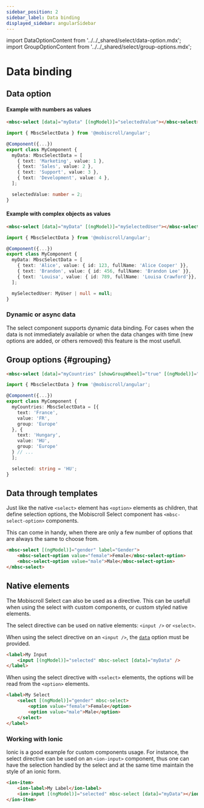 ```yaml
---
sidebar_position: 2
sidebar_label: Data binding
displayed_sidebar: angularSidebar
---
```


import DataOptionContent from '../../_shared/select/data-option.mdx';
import GroupOptionContent from '../../_shared/select/group-options.mdx';

# Data binding

## Data option

<DataOptionContent />

#### Example with numbers as values

```html title="Department selection example"
<mbsc-select [data]="myData" [(ngModel)]="selectedValue"></mbsc-select>
```
```ts
import { MbscSelectData } from '@mobiscroll/angular';

@Component({...})
export class MyComponent {
  myData: MbscSelectData = [
    { text: 'Marketing', value: 1 },
    { text: 'Sales', value: 2 },
    { text: 'Support', value: 3 },
    { text: 'Development', value: 4 },
  ];

  selectedValue: number = 2;
}
```

#### Example with complex objects as values

```html title="Department selection example"
<mbsc-select [data]="myData" [(ngModel)]="mySelectedUser"></mbsc-select>
```
```ts
import { MbscSelectData } from '@mobiscroll/angular';

@Component({...})
export class MyComponent {
  myData: MbscSelectData = [
    { text: 'Alice', value: { id: 123, fullName: 'Alice Cooper' }},
    { text: 'Brandon', value: { id: 456, fullName: 'Brandon Lee' }},
    { text: 'Louisa', value: { id: 789, fullName: 'Louisa Crawford'}},
  ];

  mySelectedUser: MyUser | null = null;
}
```

### Dynamic or async data

The select component supports dynamic data binding. For cases when the data is not immediately available or when the data changes with time (new options are added, or others removed) this feature is the most usefull.

## Group options {#grouping}

<GroupOptionContent />

```html
<mbsc-select [data]="myCountries" [showGroupWheel]="true" [(ngModel)]="selected"></mbsc-select>
```
```ts
import { MbscSelectData } from '@mobiscroll/angular';

@Component({...})
export class MyComponent {
  myCountries: MbscSelectData = [{
    text: 'France',
    value: 'FR',
    group: 'Europe'
  }, {
    text: 'Hungary',
    value: 'HU',
    group: 'Europe'
  } // ...
  ];

  selected: string = 'HU';
}
```

## Data through templates

Just like the native `<select>` element has `<option>` elements as children, that define selection options, the Mobiscroll Select component has `<mbsc-select-option>` components.

This can come in handy, when there are only a few number of options that are always the same to choose from.

```html
<mbsc-select [(ngModel)]="gender" label="Gender">
    <mbsc-select-option value="female">Female</mbsc-select-option>
    <mbsc-select-option value="male">Male</mbsc-select-option>
</mbsc-select>
```

## Native elements

The Mobiscroll Select can also be used as a directive. This can be usefull when using the select with custom components, or custom styled native elements.

The select directive can be used on native elements: `<input />` or `<select>`.

When using the select directive on an `<input />`, the [`data`](./api#opt-data) option must be provided.

```html title="Using with an input"
<label>My Input
    <input [(ngModel)]="selected" mbsc-select [data]="myData" />
</label>
```

When using the select directive with `<select>` elements, the options will be read from the `<option>` elements.

```html title="Using with a select"
<label>My Select
    <select [(ngModel)]="gender" mbsc-select>
        <option value="female">Female</option>
        <option value="male">Male</option>
    </select>
</label>
```

### Working with Ionic

Ionic is a good example for custom components usage. For instance, the select directive can be used on an `<ion-input>` component, thus one can have the selection handled by the select and at the same time maintain the style of an ionic form.

```html
<ion-item>
    <ion-label>My Label</ion-label>
    <ion-input [(ngModel)]="selected" mbsc-select [data]="myData"></ion-input>
</ion-item>
```
